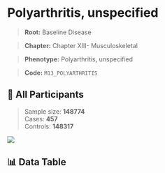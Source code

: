 # Polyarthritis, unspecified

> **Root:** Baseline Disease  

> **Chapter:** Chapter XIII- Musculoskeletal  

> **Phenotype:** Polyarthritis, unspecified  

> **Code:** `M13_POLYARTHRITIS`

## 🧪 All Participants  
> Sample size: **148774**  
> Cases: **457**  
> Controls: **148317**
<img src="/Sensitive/Figures/ALL/Incidence/M13_POLYARTHRITIS.png"/>

## 📊 Data Table
<CsvTableMRF src="/Sensitive/Data/ALL/Incidence/COX_M13_POLYARTHRITIS.csv"/>

